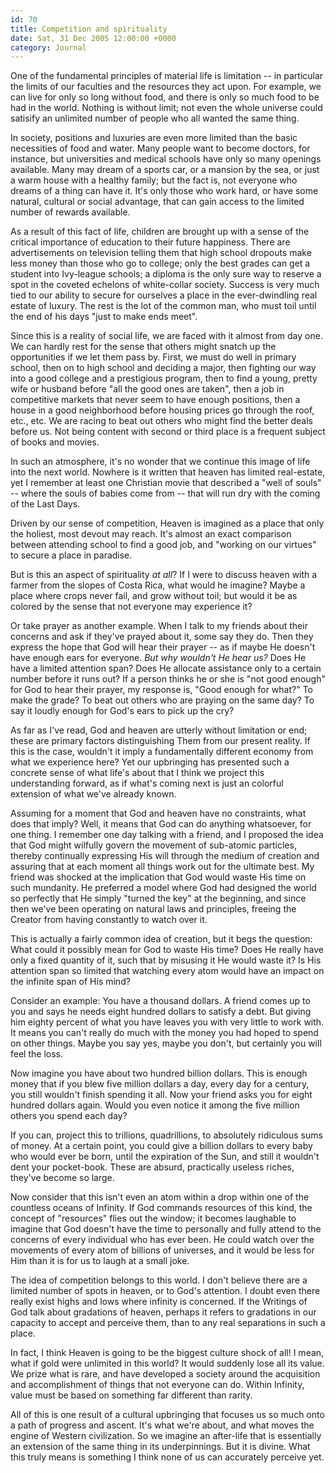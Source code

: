 ```yaml
---
id: 70
title: Competition and spirituality
date: Sat, 31 Dec 2005 12:00:00 +0000
category: Journal
---
```


One of the fundamental principles of material life is limitation -- in
particular the limits of our faculties and the resources they act upon.
For example, we can live for only so long without food, and there is
only so much food to be had in the world.  Nothing is without limit; not
even the whole universe could satisify an unlimited number of people who
all wanted the same thing.

In society, positions and luxuries are even more limited than the basic
necessities of food and water.  Many people want to become doctors, for
instance, but universities and medical schools have only so many
openings available.  Many may dream of a sports car, or a mansion by the
sea, or just a warm house with a healthy family; but the fact is, not
everyone who dreams of a thing can have it.  It's only those who work
hard, or have some natural, cultural or social advantage, that can gain
access to the limited number of rewards available.

As a result of this fact of life, children are brought up with a sense
of the critical importance of education to their future happiness.
There are advertisements on television telling them that high school
dropouts make less money than those who go to college; only the best
grades can get a student into Ivy-league schools; a diploma is the only
sure way to reserve a spot in the coveted echelons of white-collar
society.  Success is very much tied to our ability to secure for
ourselves a place in the ever-dwindling real estate of luxury.  The rest
is the lot of the common man, who must toil until the end of his days
"just to make ends meet".

Since this is a reality of social life, we are faced with it almost from
day one.  We can hardly rest for the sense that others might snatch up
the opportunities if we let them pass by.  First, we must do well in
primary school, then on to high school and deciding a major, then
fighting our way into a good college and a prestigious program, then to
find a young, pretty wife or husband before "all the good ones are
taken", then a job in competitive markets that never seem to have enough
positions, then a house in a good neighborhood before housing prices go
through the roof, etc., etc.  We are racing to beat out others who might
find the better deals before us.  Not being content with second or third
place is a frequent subject of books and movies.

In such an atmosphere, it's no wonder that we continue this image of
life into the next world.  Nowhere is it written that heaven has limited
real-estate, yet I remember at least one Christian movie that described
a "well of souls" -- where the souls of babies come from -- that will
run dry with the coming of the Last Days.

Driven by our sense of competition, Heaven is imagined as a place that
only the holiest, most devout may reach.  It's almost an exact
comparison between attending school to find a good job, and "working on
our virtues" to secure a place in paradise.

But is this an aspect of spirituality *at all*?  If I were to discuss
heaven with a farmer from the slopes of Costa Rica, what would he
imagine?  Maybe a place where crops never fail, and grow without toil;
but would it be as colored by the sense that not everyone may experience
it?

Or take prayer as another example.  When I talk to my friends about
their concerns and ask if they've prayed about it, some say they do.
Then they express the hope that God will hear their prayer -- as if
maybe He doesn't have enough ears for everyone.  *But why wouldn't He
hear us?* Does He have a limited attention span?  Does He allocate
assistance only to a certain number before it runs out?  If a person
thinks he or she is "not good enough" for God to hear their prayer, my
response is, "Good enough for what?"  To make the grade?  To beat out
others who are praying on the same day?  To say it loudly enough for
God's ears to pick up the cry?

As far as I've read, God and heaven are utterly without limitation or
end; these are primary factors distinguishing Them from our present
reality.  If this is the case, wouldn't it imply a fundamentally
different economy from what we experience here?  Yet our upbringing has
presented such a concrete sense of what life's about that I think we
project this understanding forward, as if what's coming next is just an
colorful extension of what we've already known.

Assuming for a moment that God and heaven have no constraints, what does
that imply?  Well, it means that God can do anything whatsoever, for one
thing.  I remember one day talking with a friend, and I proposed the
idea that God might wilfully govern the movement of sub-atomic
particles, thereby continually expressing His will through the medium of
creation and assuring that at each moment all things work out for the
ultimate best.  My friend was shocked at the implication that God would
waste His time on such mundanity.  He preferred a model where God had
designed the world so perfectly that He simply "turned the key" at the
beginning, and since then we've been operating on natural laws and
principles, freeing the Creator from having constantly to watch over it.

This is actually a fairly common idea of creation, but it begs the
question: What could it possibly mean for God to waste His time?  Does
He really have only a fixed quantity of it, such that by misusing it He
would waste it?  Is His attention span so limited that watching every
atom would have an impact on the infinite span of His mind?

Consider an example: You have a thousand dollars.  A friend comes up to
you and says he needs eight hundred dollars to satisfy a debt.  But
giving him eighty percent of what you have leaves you with very little
to work with.  It means you can't really do much with the money you had
hoped to spend on other things.  Maybe you say yes, maybe you don't, but
certainly you will feel the loss.

Now imagine you have about two hundred billion dollars.  This is enough
money that if you blew five million dollars a day, every day for a
century, you still wouldn't finish spending it all.  Now your friend
asks you for eight hundred dollars again.  Would you even notice it
among the five million others you spend each day?

If you can, project this to trillions, quadrillions, to absolutely
ridiculous sums of money.  At a certain point, you could give a billion
dollars to every baby who would ever be born, until the expiration of
the Sun, and still it wouldn't dent your pocket-book.  These are absurd,
practically useless riches, they've become so large.

Now consider that this isn't even an atom within a drop within one of
the countless oceans of Infinity.  If God commands resources of this
kind, the concept of "resources" flies out the window; it becomes
laughable to imagine that God doesn't have the time to personally and
fully attend to the concerns of every individual who has ever been.  He
could watch over the movements of every atom of billions of universes,
and it would be less for Him than it is for us to laugh at a small joke.

The idea of competition belongs to this world.  I don't believe there
are a limited number of spots in heaven, or to God's attention.  I doubt
even there really exist highs and lows where infinity is concerned.  If
the Writings of God talk about gradations of heaven, perhaps it refers
to gradations in our capacity to accept and perceive them, than to any
real separations in such a place.

In fact, I think Heaven is going to be the biggest culture shock of all!
I mean, what if gold were unlimited in this world?  It would suddenly
lose all its value.  We prize what is rare, and have developed a society
around the acquisition and accomplishment of things that not everyone
can do.  Within Infinity, value must be based on something far different
than rarity.

All of this is one result of a cultural upbringing that focuses us so
much onto a path of progress and ascent.  It's what we're about, and
what moves the engine of Western civilization.  So we imagine an
after-life that is essentially an extension of the same thing in its
underpinnings.  But it is divine.  What this truly means is something I
think none of us can accurately perceive yet.



